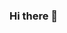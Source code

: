 ### Hi there 👋

<!--
**mrBist/mrBist** is a ✨ _special_ ✨ repository because its `README.md` (this file) appears on your GitHub profile.

